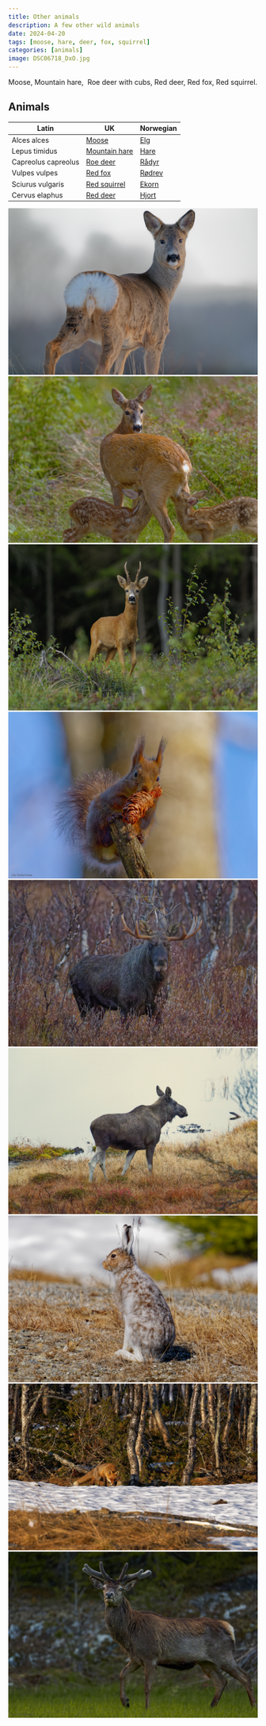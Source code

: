 ```yaml
---
title: Other animals
description: A few other wild animals
date: 2024-04-20
tags: [moose, hare, deer, fox, squirrel]
categories: [animals]
image: DSC06718_DxO.jpg
---
```

Moose, Mountain hare,  Roe deer with cubs, Red deer, Red fox, Red squirrel.

## Animals

| Latin     | UK | Norwegian |
| ----------- | ----------- |   ----------- |
| Alces alces | [Moose](https://en.wikipedia.org/wiki/Moose) | [Elg](https://no.wikipedia.org/wiki/Elg) |
| Lepus timidus | [Mountain hare](https://en.wikipedia.org/wiki/Mountain_hare) | [Hare](https://no.wikipedia.org/wiki/Hare) |
| Capreolus capreolus  | [Roe deer](https://en.wikipedia.org/wiki/Roe_deer) | [Rådyr](https://no.wikipedia.org/wiki/Rådyr) |
| Vulpes vulpes | [Red fox](https://en.wikipedia.org/wiki/Red_fox) |  [Rødrev](https://no.wikipedia.org/wiki/Rødrev) |
| Sciurus vulgaris | [Red squirrel](https://en.wikipedia.org/wiki/Red_squirrel) |  [Ekorn](https://no.wikipedia.org/wiki/Ekorn)|
| Cervus elaphus | [Red deer](https://en.wikipedia.org/wiki/Red_deer) |  [Hjort](https://no.wikipedia.org/wiki/Hjort)|



![Deer, female](DSC00704_DxO.jpg)
![Deer with cubs](DSC02016_DxO.jpg)
![Young male deer](_DSC2557_DxO.jpg)
![Squirrel](DSC03498_DxO.jpg)
![Moose](DSC06718_DxO.jpg)
![Moose](DSC08069_DxO.jpg)
![Hare](DSC08563_DxO.jpg)
![Fox](DSC08591_DxO.jpg)
![Deer](DSC09127_DxO.jpg)
